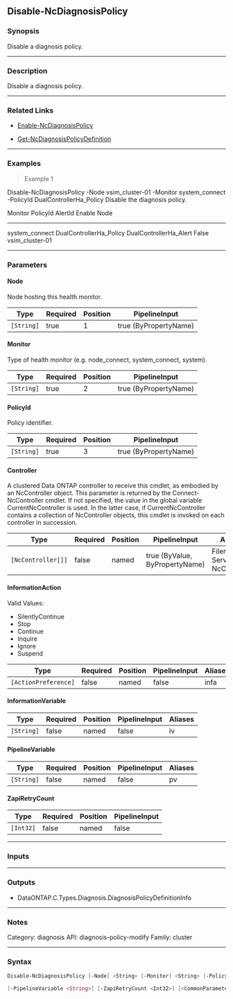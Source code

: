 Disable-NcDiagnosisPolicy
-------------------------

### Synopsis
Disable a diagnosis policy.

---

### Description

Disable a diagnosis policy.

---

### Related Links
* [Enable-NcDiagnosisPolicy](Enable-NcDiagnosisPolicy)

* [Get-NcDiagnosisPolicyDefinition](Get-NcDiagnosisPolicyDefinition)

---

### Examples
> Example 1

Disable-NcDiagnosisPolicy -Node vsim_cluster-01 -Monitor system_connect -PolicyId DualControllerHa_Policy
Disable the diagnosis policy.

Monitor          PolicyId                         AlertId                            Enable   Node
-------          --------                         -------                            ------   ----
system_connect   DualControllerHa_Policy          DualControllerHa_Alert             False    vsim_cluster-01

---

### Parameters
#### **Node**
Node hosting this health monitor.

|Type      |Required|Position|PipelineInput        |
|----------|--------|--------|---------------------|
|`[String]`|true    |1       |true (ByPropertyName)|

#### **Monitor**
Type of health monitor (e.g. node_connect, system_connect, system).

|Type      |Required|Position|PipelineInput        |
|----------|--------|--------|---------------------|
|`[String]`|true    |2       |true (ByPropertyName)|

#### **PolicyId**
Policy identifier.

|Type      |Required|Position|PipelineInput        |
|----------|--------|--------|---------------------|
|`[String]`|true    |3       |true (ByPropertyName)|

#### **Controller**
A clustered Data ONTAP controller to receive this cmdlet, as embodied by an NcController object.  This parameter is returned by the Connect-NcController cmdlet.  If not specified, the value in the global variable CurrentNcController is used.  In the latter case, if CurrentNcController contains a collection of NcController objects, this cmdlet is invoked on each controller in succession.

|Type              |Required|Position|PipelineInput                 |Aliases                          |
|------------------|--------|--------|------------------------------|---------------------------------|
|`[NcController[]]`|false   |named   |true (ByValue, ByPropertyName)|Filer<br/>Server<br/>NcController|

#### **InformationAction**

Valid Values:

* SilentlyContinue
* Stop
* Continue
* Inquire
* Ignore
* Suspend

|Type                |Required|Position|PipelineInput|Aliases|
|--------------------|--------|--------|-------------|-------|
|`[ActionPreference]`|false   |named   |false        |infa   |

#### **InformationVariable**

|Type      |Required|Position|PipelineInput|Aliases|
|----------|--------|--------|-------------|-------|
|`[String]`|false   |named   |false        |iv     |

#### **PipelineVariable**

|Type      |Required|Position|PipelineInput|Aliases|
|----------|--------|--------|-------------|-------|
|`[String]`|false   |named   |false        |pv     |

#### **ZapiRetryCount**

|Type     |Required|Position|PipelineInput|
|---------|--------|--------|-------------|
|`[Int32]`|false   |named   |false        |

---

### Inputs

---

### Outputs
* DataONTAP.C.Types.Diagnosis.DiagnosisPolicyDefinitionInfo

---

### Notes
Category: diagnosis
API: diagnosis-policy-modify
Family: cluster

---

### Syntax
```PowerShell
Disable-NcDiagnosisPolicy [-Node] <String> [-Monitor] <String> [-PolicyId] <String> [-Controller <NcController[]>] [-InformationAction <ActionPreference>] [-InformationVariable <String>] 
```
```PowerShell
[-PipelineVariable <String>] [-ZapiRetryCount <Int32>] [<CommonParameters>]
```
